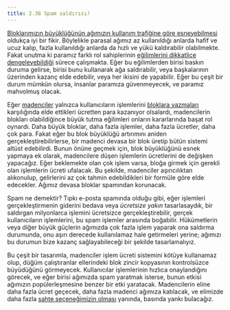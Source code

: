 ```yaml
---
title: 2.38 Spam saldırısı!
---
```


[Bloklarımızın büyüklüğünün ağımızın kullanım trafiğine göre
esneyebilmesi](2.37_dynamic_blocks.md) oldukça iyi bir fikir.
Böylelikle parasal ağımız az kullanıldığı anlarda hafif ve ucuz kalıp,
fazla kullanıldığı anlarda da hızlı ve yükü kaldırabilir olabilmekte.
Fakat unutma ki paramız farklı rol sahiplerinin [eğilimlerini
dikkatlice dengeleyebildiği](2.27_bizantine_generals.md) sürece
çalışmakta.  Eğer bu eğilimlerden birisi baskın duruma gelirse, birisi
bunu kullanarak ağa saldırabilir, veya başkalarının üzerinden kazanç
elde edebilir, veya her ikisini de yapabilir.  Eğer bu çeşit bir durum
mümkün olursa, insanlar paramıza güvenmeyecek, ve paramız mahvolmuş
olacak.

Eğer [madenciler](2.09_miners.md) yalnızca kullanıcıların işlemlerini
[bloklara yazmaları](2.10_money_ledger.md) karşılığında elde ettikleri
ücretten para kazanıyor olsalardı, madencilerin blokları olabildiğince
büyük tutma eğilimleri onların kararlarında başat rol oynardı.  Daha
büyük bloklar, daha fazla işlemler, daha fazla ücretler, daha çok
para.  Fakat eğer bu blok büyüklüğü artırımını aniden
gerçekleştirebilirlerse, bir madenci devasa bir blok üretip bütün
sistemi altüst edebilirdi.  Bunun önüne geçmek için, blok büyüklüğünü
esnek yapmaya ek olarak, madencilere düşen işlemlerin ücretlerini de
değişken yapacağız.  Eğer beklemekte olan çok işlem varsa, bloğa
girmek için gerekli olan işlemlerin ücreti ufalacak.  Bu şekilde,
madenciler aşırıcılıktan alıkonulup, gelirlerini az çok tahmin
edebildikleri bir formüle göre elde edecekler.  Ağımız devasa bloklar
spamından korunacak.

Spam ne demektir?  Tıpkı e-posta spamında olduğu gibi, eğer işlemleri
gerçekleştirmenin giderini bedava veya *ücretsize yakın*
tasarlasaydık, bir saldırgan milyonlarca işlemini ücretsizce
gerçekleştirebilir, gerçek kullanıcıların işlemlerini, bu spam
işlemler arasında boğabilir.  Hükümetlerin veya diğer büyük güçlerin
ağımızda çok fazla işlem yaparak ona saldırma durumunda, onu aşırı
derecede kullanılamaz hale getirmeleri yerine; ağımızı bu durumun bize
kazanç sağlayabileceği bir şekilde tasarlamalıyız.

Bu çeşit bir tasarımla, madenciler işlem ücreti sistemini kötüye
kullanamaz olup, düğüm çalıştıranlar ellerindeki blok zincir
kopyasının kontrolsüzce büyüdüğünü görmeyecek.  Kullanıcılar
işlemlerinin hızlıca onaylandığını görecek, ve eğer birisi ağımızda
spam yaratmak isterse, bunun etkisi ağımızın popülerleşmesine benzer
bir etki yaratacak.  Madencilerin eline daha fazla ücret geçecek, daha
fazla madenci ağımıza katılacak, ve elimizde daha fazla [sahte
seçeneğimizin olması](2.34_ring_signatures.md) yanında, basında yankı
bulacağız.

